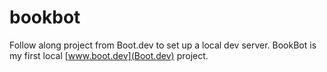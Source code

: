 # bookbot
Follow along project from Boot.dev to set up a local dev server.
BookBot is my first local [www.boot.dev](Boot.dev) project.
